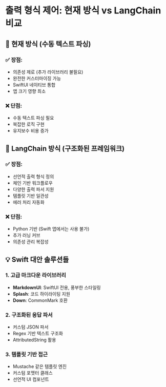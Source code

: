 # 출력 형식 제어: 현재 방식 vs LangChain 비교

## 🔄 현재 방식 (수동 텍스트 파싱)
### ✅ 장점:
- 의존성 제로 (추가 라이브러리 불필요)
- 완전한 커스터마이징 가능
- SwiftUI 네이티브 통합
- 앱 크기 영향 최소

### ❌ 단점:
- 수동 텍스트 파싱 필요
- 복잡한 로직 구현
- 유지보수 비용 증가

## 🚀 LangChain 방식 (구조화된 프레임워크)
### ✅ 장점:
- 선언적 출력 형식 정의
- 체인 기반 워크플로우
- 다양한 출력 파서 지원
- 템플릿 기반 일관성
- 에러 처리 자동화

### ❌ 단점:
- Python 기반 (Swift 앱에서는 사용 불가)
- 추가 러닝 커브
- 의존성 관리 복잡성

## 💡 Swift 대안 솔루션들

### 1. 고급 마크다운 라이브러리
- **MarkdownUI**: SwiftUI 전용, 풍부한 스타일링
- **Splash**: 코드 하이라이팅 지원
- **Down**: CommonMark 호환

### 2. 구조화된 응답 파서
- 커스텀 JSON 파서
- Regex 기반 텍스트 구조화
- AttributedString 활용

### 3. 템플릿 기반 접근
- Mustache 같은 템플릿 엔진
- 커스텀 포맷터 클래스
- 선언적 UI 컴포넌트
